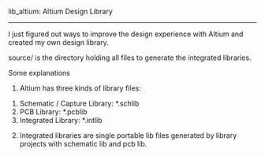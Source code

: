 lib_altium: Altium Design Library
_________________

I just figured out ways to improve the design experience with Altium and created my own design library.

source/ is the directory holding all files to generate the integrated libraries.

Some explanations
1. Altium has three kinds of library files:
1) Schematic / Capture Library: *.schlib
2) PCB Library: *.pcblib
3) Integrated Library: *.intlib

2. Integrated libraries are single portable lib files generated by library projects with schematic lib and pcb lib. 
